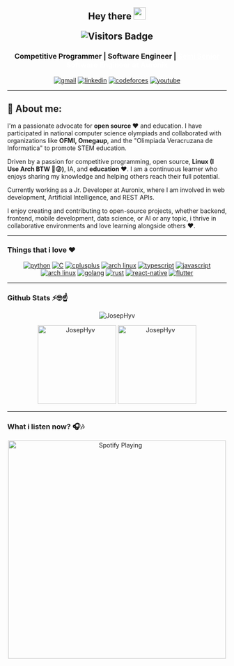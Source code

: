 <h2 align="center">
  Hey there <img src="https://media.giphy.com/media/hvRJCLFzcasrR4ia7z/giphy.gif" width="28">
  <p align="center">
<img src="https://komarev.com/ghpvc/?username=JosepHyv&style=flat&color=brightgreen" alt="Visitors Badge"/>
</p>
   <!-- I'm <a href="">Tony Robin</a>!  -->
</h2>

<div>
	<h3 align='center'> 
		Competitive Programmer | Software Engineer | <a href="https://www.auronix.com/" target="_blanc" style="color:white;">Semi Senior Software Engineer at Auronix</a> 
	</h3>
</div>

<div align="center">

<a href="https://mail.google.com/mail/u/0/?fs=1&tf=cm&source=mailto&to=josephynimoto@gmail.com" target="_blank"><img alt="gmail" src="https://img.shields.io/badge/Gmail-D14836?style=for-the-badge&logo=gmail&logoColor=white"></a>
<a href="https://mx.linkedin.com/in/joseph-hynimoto/es" target="_blank"><img alt="linkedin" src="https://img.shields.io/badge/LinkedIn-0077B5?style=for-the-badge&logo=linkedin&logoColor=white"></a>
<a target="_blank" href="https://codeforces.com/profile/JosepHy"><img alt="codeforces" src="https://img.shields.io/badge/Codeforces-445f9d?style=for-the-badge&logo=Codeforces&logoColor=white"></a>
<a href="https://www.youtube.com/@josephy5602" target="_blank"><img alt="youtube" src="https://img.shields.io/badge/youtube-D14836?style=for-the-badge&logo=youtube&logoColor=white"></a>

</div>

---

## 🧑 About me:

I'm a passionate advocate for **open source ❤️** and education. I have participated in national computer science olympiads and collaborated with organizations like **OFMI, Omegaup**, and the "Olimpiada Veracruzana de Informatica" to promote STEM education.

Driven by a passion for competitive programming, open source, **Linux (I Use Arch BTW 😜)**, IA, and **education ❤️**. I am a continuous learner who enjoys sharing my knowledge and helping others reach their full potential.

Currently working as a Jr. Developer at Auronix, where I am involved in web development, Artificial Intelligence, and REST APIs.

I enjoy creating and contributing to open-source projects, whether backend, frontend, mobile development, data science, or AI or any topic, i thrive in collaborative environments and love learning alongside others ❤️.

---

### **Things that i love** ❤️

<div align="center">
   <div align="center">
      <a href="#"><img alt="python" src="https://img.shields.io/badge/Python-14354C?style=for-the-badge&logo=python&logoColor=white"></a>
      <a href="#"><img alt="C" src="https://img.shields.io/badge/C-00599C?style=for-the-badge&logo=c&logoColor=white"></a>
      <a href="#"><img alt="cplusplus" src="https://img.shields.io/badge/C%2B%2B-00599C?style=for-the-badge&logo=c%2B%2B&logoColor=white"></a>
      <a href="#"><img alt="arch linux" src="https://img.shields.io/badge/Linux-FCC624?style=for-the-badge&logo=linux&logoColor=black"></a>
      <a href="#"><img alt="typescript" src="https://img.shields.io/badge/TypeScript-007ACC?style=for-the-badge&logo=typescript&logoColor=white"></a>
      <a href="#"><img alt="javascript" src="https://img.shields.io/badge/JavaScript-F7DF1E?style=for-the-badge&logo=javascript&logoColor=black"></a>
      <a href="#"><img alt="arch linux" src="https://img.shields.io/badge/Arch_Linux-1793D1?style=for-the-badge&logo=arch-linux&logoColor=white"></a>
      <a href="#"><img alt="golang" src="https://img.shields.io/badge/Go-00ADD8?style=for-the-badge&logo=go&logoColor=white"></a>
      <a href="#"><img alt="rust" src="https://img.shields.io/badge/Rust-000?style=for-the-badge&logo=rust&logoColor=white"></a>
      <a href="#"><img alt="react-native" src="https://img.shields.io/badge/React_Native-20232A?style=for-the-badge&logo=react&logoColor=61DAFB"></a>
      <a href="#"><img alt="flutter" src="https://img.shields.io/badge/Flutter-02569B?style=for-the-badge&logo=flutter&logoColor=white"></a>
   </div>
</div>

---

### Github Stats ⚡🤓☝️

<div align="center"> 
   <!-- <img height="180em" src="https://github-profile-summary-cards.vercel.app/api/cards/profile-details?username=JosepHyv&theme=github_dark&show_icons=true&include_all_commits=true&count_private=true" alt="JosepHyv" align = "center"/> -->
   <img src="https://github-readme-streak-stats.herokuapp.com/?user=JosepHyv&theme=black-ice&hide_border=true&stroke=0000&background=0D1117&ring=e05397&fire=e05397&currStreakLabel=e05397&show_icons=true&include_all_commits=true&count_private=true" alt="JosepHyv" /></p>

   <div align="center"> 
      <img height="180em" src="https://github-readme-stats.vercel.app/api?username=JosepHyv&hide_border=true&count_private=true&show_icons=true&theme=radical&show_icons=true&include_all_commits=true" alt="JosepHyv"/>
      <img height="180em" src="https://github-readme-stats.vercel.app/api/top-langs?username=JosepHyv&show_icons=true&locale=en&layout=compact&hide_border=true&theme=radical&show_icons=true&include_all_commits=true" alt="JosepHyv"/>

   </div>

</div>

---

### **What i listen now? 🎧🎶**

<div align="center"> 
    <a href="https://open.spotify.com/user/5m7bdb7zhllwlze420g1w57yt?si=30a4133f39ef4ed9">   
       <img src="https://josephyspotify.vercel.app/api?theme=dark"  align="center" alt="Spotify Playing" width="500"  />
    </a>
</div>

